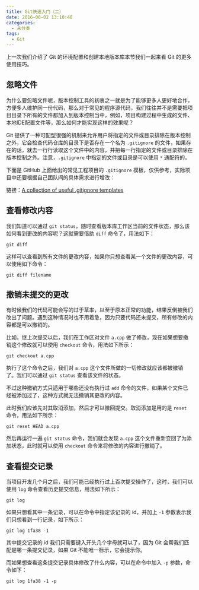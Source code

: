 ```yaml
---
title: Git快速入门（二）
date: 2016-08-02 13:10:48
categories:
  - 未分类
tags:
  - Git
---
```


上一次我们介绍了 Git 的环境配置和创建本地版本库本节我们一起来看 Git 的更多使用技巧。<!--more-->

## **忽略文件**

为什么要忽略文件呢，版本控制工具的初衷之一就是为了能够更多人更好地合作，方便多人维护同一份代码，那么对于常见的程序源代码，我们往往并不是需要把项目目录下所有的文件都加入到版本控制当中，例如，项目构建过程中生成的文件、本地IDE配置文件等，那么如何才能实现这样的效果呢？

Git 提供了一种可配型很强的机制来允许用户将指定的文件或目录排除在版本控制之外，它会检查代码仓库的目录下是否存在一个名为 ``.gitignore`` 的文件，如果存在的话，就去一行行读取这个文件中的内容，并把每一行指定的文件或目录排除在版本控制之外。注意，``.gitignore`` 中指定的文件或目录是可以使用 ``*`` 通配符的。

下面是 GitHub 上面给出的常见工程项目的 ``.gitignore`` 模板，仅供参考，实际项目中还要根据自己团队间的具体需求进行增改：

链接：[A collection of useful .gitignore templates](https://github.com/github/gitignore)

## **查看修改内容**

我们知道可以通过 ``git status``，随时查看版本库工作区当前的文件状态，那么该如何看到更改的内容呢？这就需要借助 ``diff`` 命令了，用法如下：
```
git diff
```

这样可以查看到所有文件的更改内容，如果你只想查看某一个文件的更改内容，可以使用如下命令：
```
git diff filename
```

## **撤销未提交的更改**

有时候我们的代码可能会写的过于草率，以至于原本正常的功能，结果反倒被我们改出了问题。遇到这种情况时也不用着急，因为只要代码还未提交，所有修改的内容都是可以撤销的。

比如，继上次提交以后，我们在工作区对文件 ``a.cpp`` 做了修改，现在如果想要撤销这个修改就可以使用 ``checkout`` 命令，用法如下所示：
```
git checkout a.cpp
```

执行了这个命令之后，我们对 ``a.cpp`` 这个文件所做的一切修改就应该都被撤销了。我们可以通过 ``git status`` 查看该文件的状态。

不过这种撤销方式只适用于哪些还没有执行过 ``add`` 命令的文件，如果某个文件已经被添加过了，这种方式就无法撤销其更改的内容。

此时我们应该先对其取消添加，然后才可以撤回提交。取消添加是用的是 ``reset`` 命令，用法如下所示：
```
git reset HEAD a.cpp
```

然后再运行一遍 ``git status`` 命令，我们就会发现 ``a.cpp`` 这个文件重新变回了为添加状态，此时就可以使用 ``checkout`` 命令来将修改的内容进行撤销了。

## **查看提交记录**

当项目开发几个月之后，我们可能已经执行过上百次提交操作了，这时，我们可以使用 ``log`` 命令查看历史提交信息，用法如下所示：
```
git log
```

如果只想看其中一条记录，可以在命令中指定该记录的 id，并加上 ``-1`` 参数表示我们只想看到一行记录，如下所示：
```
git log 1fa38 -1
```
其中提交记录的 id 我们只需要键入开头几个字母就可以了，因为 Git 会帮我们匹配是哪一条提交记录，如果 Git 不能唯一标示，它会提示你。

而如果想查看这条提交记录具体修改了什么内容，可以在命令中加入 ``-p`` 参数，命令如下：
```
git log 1fa38 -1 -p
```
